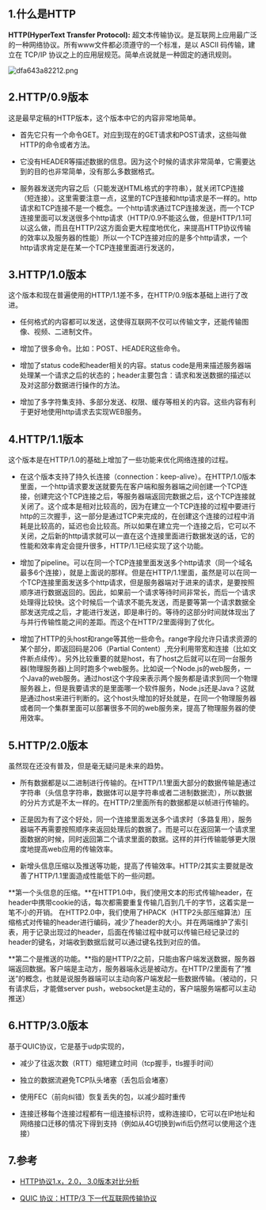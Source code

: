 ## 1.什么是HTTP

**HTTP(HyperText Transfer Protocol):** 超文本传输协议。是互联网上应用最广泛的一种网络协议。所有www文件都必须遵守的一个标准，是以 ASCII 码传输，建立在 TCP/IP 协议之上的应用层规范。简单点说就是一种固定的通讯规则。

![dfa643a82212.png](/HTTP2-graphic.png)

## 2.HTTP/0.9版本

这是最早定稿的HTTP版本，这个版本中它的内容非常地简单。

- 首先它只有一个命令GET。对应到现在的GET请求和POST请求，这些叫做HTTP的命令或者方法。

- 它没有HEADER等描述数据的信息。因为这个时候的请求非常简单，它需要达到的目的也非常简单，没有那么多数据格式。

- 服务器发送完内容之后（只能发送HTML格式的字符串），就关闭TCP连接（短连接）。这里需要注意一点，这里的TCP连接和http请求是不一样的。http请求和TCP连接不是一个概念。一个http请求通过TCP连接发送，而一个TCP连接里面可以发送很多个http请求（HTTP/0.9不能这么做，但是HTTP/1.1可以这么做，而且在HTTP/2这方面会更大程度地优化，来提高HTTP协议传输的效率以及服务器的性能）所以一个TCP连接对应的是多个http请求，一个http请求肯定是在某一个TCP连接里面进行发送的，

## 3.HTTP/1.0版本

这个版本和现在普遍使用的HTTP/1.1差不多，在HTTP/0.9版本基础上进行了改进。

- 任何格式的内容都可以发送，这使得互联网不仅可以传输文字，还能传输图像、视频、二进制文件。

- 增加了很多命令。比如：POST、HEADER这些命令。

- 增加了status code和header相关的内容。status code是用来描述服务器端处理某一个请求之后的状态的；header主要包含：请求和发送数据的描述以及对这部分数据进行操作的方法。

- 增加了多字符集支持、多部分发送、权限、缓存等相关的内容。这些内容有利于更好地使用http请求去实现WEB服务。

## 4.HTTP/1.1版本

这个版本是在HTTP/1.0的基础上增加了一些功能来优化网络连接的过程。

- 在这个版本支持了持久长连接（connection：keep-alive）。在HTTP/1.0版本里面，一个http请求要发送就要先在客户端和服务器端之间创建一个TCP连接，创建完这个TCP连接之后，等服务器端返回完数据之后，这个TCP连接就关闭了。这个成本是相对比较高的，因为在建立一个TCP连接的过程中要进行http的三次握手，这一部分是通过TCP来完成的，在创建这个连接的过程中消耗是比较高的，延迟也会比较高。所以如果在建立完一个连接之后，它可以不关闭，之后新的http请求就可以一直在这个连接里面进行数据发送的话，它的性能和效率肯定会提升很多，HTTP/1.1已经实现了这个功能。

- 增加了pipeline。可以在同一个TCP连接里面发送多个http请求（同一个域名最多6个连接），就是上面说的那样。但是在HTTP/1.1里面，虽然是可以在同一个TCP连接里面发送多个http请求，但是服务器端对于进来的请求，是要按照顺序进行数据返回的。因此，如果前一个请求等待时间非常长，而后一个请求处理得比较快。这个时候后一个请求不能先发送，而是要等第一个请求数据全部发送完成之后，才能进行发送，即是串行的。等待的这部分时间就体现出了与并行传输性能之间的差距。而这个在HTTP/2里面得到了优化。

- 增加了HTTP的头host和range等其他一些命令。range字段允许只请求资源的某个部分，即返回码是206（Partial Content）,充分利用带宽和连接（比如文件断点续传）。另外比较重要的就是host，有了host之后就可以在同一台服务器(物理服务器)上同时跑多个web服务。比如说一个Node.js的web服务，一个Java的web服务。通过host这个字段来表示两个服务都是请求到同一个物理服务器上，但是我要请求的是里面哪一个软件服务，Node.js还是Java？这就是通过host来进行判断的。这个host头增加的好处就是，在同一个物理服务器或者同一个集群里面可以部署很多不同的web服务来，提高了物理服务器的使用效率。

## 5.HTTP/2.0版本

虽然现在还没有普及，但是毫无疑问是未来的趋势。

- 所有数据都是以二进制进行传输的。在HTTP/1.1里面大部分的数据传输是通过字符串（头信息字符串，数据体可以是字符串或者二进制数据流），所以数据的分片方式是不太一样的。在HTTP/2里面所有的数据都是以帧进行传输的。

- 正是因为有了这个好处，同一个连接里面发送多个请求时（多路复用），服务器端不再需要按照顺序来返回处理后的数据了。而是可以在返回第一个请求里面数据的时候，同时返回第二个请求里面的数据。这样的并行传输能够更大限度地提高web应用的传输效率。

- 新增头信息压缩以及推送等功能，提高了传输效率。HTTP/2其实主要就是改善了HTTP/1.1里面造成性能低下的一些问题。

**第一个头信息的压缩。**在HTTP1.0中，我们使用文本的形式传输header，在header中携带cookie的话，每次都需要重复传输几百到几千的字节，这着实是一笔不小的开销。
在HTTP2.0中，我们使用了HPACK（HTTP2头部压缩算法）压缩格式对传输的header进行编码，减少了header的大小。并在两端维护了索引表，用于记录出现过的header，后面在传输过程中就可以传输已经记录过的header的键名，对端收到数据后就可以通过键名找到对应的值。

**第二个是推送的功能。**指的是HTTP/2之前，只能由客户端发送数据，服务器端返回数据。客户端是主动方，服务器端永远是被动方。在HTTP/2里面有了”推送”的概念，也就是说服务器端可以主动向客户端发起一些数据传输。（被动的，只有请求后，才能做server push，websocket是主动的，客户端服务端都可以主动推送）

## 6.HTTP/3.0版本

基于QUIC协议，它是基于udp实现的，

- 减少了往返次数（RTT）缩短建立时间（tcp握手，tls握手时间）

- 独立的数据流避免TCP队头堵塞（丢包后会堵塞）

- 使用FEC（前向纠错）恢复丢失的包，以减少超时重传

- 连接迁移每个连接过程都有一组连接标识符，或称连接ID，它可以在IP地址和网络接口迁移的情况下得到支持（例如从4G切换到wifi后仍然可以使用这个连接）

## 7.参考

- [HTTP协议1.x，2.0， 3.0版本对比分析](https://www.bilibili.com/video/BV1s34y1S7bT)

- [QUIC 协议：HTTP/3 下一代互联网传输协议](https://www.bilibili.com/video/BV1fr4y1F7BD)

